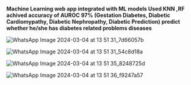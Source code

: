 **Machine Learning web app integrated with ML models Used KNN ,RF achived accuracy of AUROC 97% (Gestation Diabetes, Diabetic Cardiomypathy, Diabetic Nephropathy, Diabetic Prediction) predict whether he/she has diabetes related problems diseases**

![WhatsApp Image 2024-03-04 at 13 51 31_7d66057b](https://github.com/HariDarshan0710/Arogya-Vicharana1/assets/131495415/5c1e9a8e-db20-4f19-9605-949e6820c243)

![WhatsApp Image 2024-03-04 at 13 51 31_54c8d18a](https://github.com/HariDarshan0710/Arogya-Vicharana1/assets/131495415/954f6642-b488-4f93-9634-86a9ff6292dc)

![WhatsApp Image 2024-03-04 at 13 51 35_8248725d](https://github.com/HariDarshan0710/Arogya-Vicharana1/assets/131495415/c6ab15e4-0d34-478c-a26e-70fa28ebddc3)

![WhatsApp Image 2024-03-04 at 13 51 36_f9247a57](https://github.com/HariDarshan0710/Arogya-Vicharana1/assets/131495415/c780d910-2ea6-4f8a-a3b2-201fc89d62bf)
